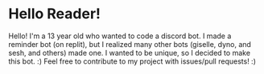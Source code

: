 <!This file is dynamically generated from documentation.json. If you want to contribute/this is your fork, edit that instead :)>

# Hello Reader!

Hello! I'm a 13 year old who wanted to code a discord bot. 
I made a reminder bot (on replit), but I realized many other bots (giselle, dyno, and sesh, and others) made one.
I wanted to be unique, so I decided to make this bot. :)
Feel free to contribute to my project with issues/pull requests! :)